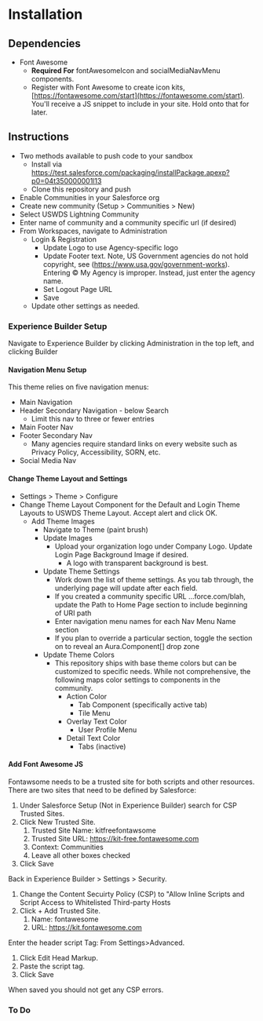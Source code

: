 # Installation

## Dependencies

* Font Awesome
  * **Required For** fontAwesomeIcon and socialMediaNavMenu components. 
  * Register with Font Awesome to create icon kits, [https://fontawesome.com/start](https://fontawesome.com/start). You'll receive a JS snippet to include in your site. Hold onto that for later.

## Instructions

* Two methods available to push code to your sandbox
  * Install via https://test.salesforce.com/packaging/installPackage.apexp?p0=04t350000001l13
  * Clone this repository and push
* Enable Communities in your Salesforce org
* Create new community (Setup > Communities > New)
* Select USWDS Lightning Community
* Enter name of community and a community specific url (if desired)
* From Workspaces, navigate to Administration
  * Login & Registration
    * Update Logo to use Agency-specific logo
    * Update Footer text. Note, US Government agencies do not hold copyright, see (https://www.usa.gov/government-works). Entering © My Agency is improper. Instead, just enter the agency name.
    * Set Logout Page URL
    * Save
  * Update other settings as needed.

### Experience Builder Setup

Navigate to Experience Builder by clicking Administration in the top left, and clicking Builder

#### Navigation Menu Setup

This theme relies on five navigation menus:

* Main Navigation
* Header Secondary Navigation - below Search
  * Limit this nav to three or fewer entries
* Main Footer Nav
* Footer Secondary Nav
  * Many agencies require standard links on every website such as Privacy Policy, Accessibility, SORN, etc.
* Social Media Nav

#### Change Theme Layout and Settings

* Settings > Theme > Configure
* Change Theme Layout Component for the Default and Login Theme Layouts to USWDS Theme Layout. Accept alert and click OK.
  * Add Theme Images
    * Navigate to Theme (paint brush)
    * Update Images
      * Upload your organization logo under Company Logo. Update Login Page Background Image if desired.
        * A logo with transparent background is best.
    * Update Theme Settings
      * Work down the list of theme settings. As you tab through, the underlying page will update after each field.
      * If you created a community specific URL ...force.com/blah, update the Path to Home Page section to include beginning of URI path
      * Enter navigation menu names for each Nav Menu Name section
      * If you plan to override a particular section, toggle the section on to reveal an Aura.Component[] drop zone
    * Update Theme Colors
      * This repository ships with base theme colors but can be customized to specific needs. While not comprehensive, the following maps color settings to components in the community.
        * Action Color
          * Tab Component (specifically active tab)
          * Tile Menu
        * Overlay Text Color
          * User Profile Menu
        * Detail Text Color
          * Tabs (inactive)

#### Add Font Awesome JS

Fontawsome needs to be a trusted site for both scripts and other resources.  There are two sites that need to be defined by Salesforce:

1. Under Salesforce Setup (Not in Experience Builder) search for CSP Trusted Sites.
1. Click New Trusted Site.
    1. Trusted Site Name: kitfreefontawsome
    1. Trusted Site URL: https://kit-free.fontawesome.com
    1. Context: Communities
    1. Leave all other boxes checked
1. Click Save

Back in Experience Builder > Settings > Security.  

1. Change the Content Secuirty Policy (CSP) to "Allow Inline Scripts and Script Access to Whitelisted Third-party Hosts
1. Click + Add Trusted Site.
    1. Name: fontawesome
    1. URL: https://kit.fontawesome.com

Enter the header script Tag:
From Settings>Advanced.  

1. Click Edit Head Markup.  
1. Paste the script tag.  
1. Click Save

When saved you should not get any CSP errors.  

### To Do
